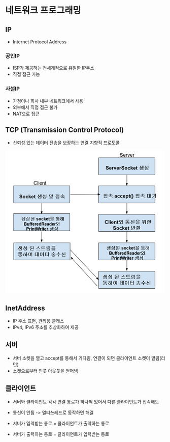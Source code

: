# 네트워크 프로그래밍

## IP
- Internet Protocol Address

### 공인IP
- ISP가 제공하는 전세계적으로 유일한 IP주소
- 직접 접근 가능

### 사설IP
- 가정이나 회사 내부 네트워크에서 사용
- 외부에서 직접 접근 불가
- NAT으로 접근

## TCP (Transmission Control Protocol)
- 신뢰성 있는 데이터 전송을 보장하는 연결 지향적 프로토콜

![img.png](img.png)

## InetAddress
- IP 주소 표현, 관리용 클래스
- IPv4, IPv6 주소를 추상화하여 제공

## 서버
- 서버 소켓을 열고 accept를 통해서 기다림, 연결이 되면 클라이언트 소켓이 열림(리턴)
- 소켓으로부터 인풋 아웃풋을 얻어냄

## 클라이언트
- 서버와 클라이언트 각각 연결 통로가 하나씩 있어서 다른 클라이언트가 접속해도
- 통신이 안됨 -> 멀티쓰레드로 동작하면 해결

- 서버가 입력받는 통로 = 클라이언트가 출력하는 통로
- 서버가 출력하는 통로 = 클라이언트가 입력받는 통로